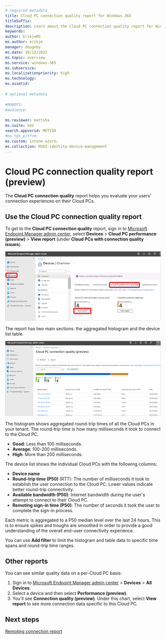 ```yaml
---
# required metadata
title: Cloud PC connection quality report for Windows 365
titleSuffix:
description: Learn about the Cloud PC connection quality report for Windows 365 Cloud PCs.
keywords:
author: ErikjeMS  
ms.author: erikje
manager: dougeby
ms.date: 10/12/2022
ms.topic: overview
ms.service: windows-365
ms.subservice:
ms.localizationpriority: high
ms.technology:
ms.assetid: 

# optional metadata

#ROBOTS:
#audience:

ms.reviewer: mattsha
ms.suite: ems
search.appverid: MET150
#ms.tgt_pltfrm:
ms.custom: intune-azure;
ms.collection: M365-identity-device-management
---
```


# Cloud PC connection quality report (preview)

The **Cloud PC connection quality** report helps you evaluate your users' connection experiences on their Cloud PCs.

## Use the Cloud PC connection quality report

To get to the **Cloud PC connection quality** report, sign in to [Microsoft Endpoint Manager admin center](https://go.microsoft.com/fwlink/?linkid=2109431), select **Devices** > **Cloud PC performance (preview)** > **View report** (under **Cloud PCs with connection quality issues**).

![Screenshot of getting to the Cloud PC connection quality report](./media/report-cloud-pc-connection-quality/view-report-connection-quality.png)

The report has two main sections: the aggregated histogram and the device list table.

![Screenshot of the Cloud PC connection quality report](./media/report-cloud-pc-connection-quality/report-connection-quality.png)

The histogram shows aggregated round-trip times of all the Cloud PCs in your tenant. The round-trip time is how many milliseconds it took to connect to the Cloud PC.
  
- **Good**: Less than 100 milliseconds.
- **Average**: 100-200 milliseconds.
- **High**: More than 200 milliseconds.

The device list shows the individual Cloud PCs with the following columns:

- **Device name**
- **Round-trip time (P50)** (RTT): The number of milliseconds it took to establish the user connection to the Cloud PC. Lower values indicate better round-trip connectivity.
- **Available bandwidth (P50)**: Internet bandwidth during the user's attempt to connect to their Cloud PC.
- **Remoting sign-in time (P50)**: The number of seconds it took the user to complete the sign-in process.

Each metric is aggregated to a P50 median level over the last 24 hours. This is to ensure spikes and troughs are smoothed in order to provide a good understanding of the overall end-user connectivity experience.

You can use **Add filter** to limit the histogram and table data to specific time spans and round-trip time ranges.

## Other reports

You can see similar quality data on a per-Cloud PC basis:

1. Sign in to [Microsoft Endpoint Manager admin center](https://go.microsoft.com/fwlink/?linkid=2109431) > **Devices** > **All Devices**.
2. Select a device and then select **Performance (preview)**.
3. You'll see **Connection quality (preview)**. Under this chart, select **View report** to see more connection data specific to this Cloud PC.

<!-- ########################## -->
## Next steps

[Remoting connection report](report-remoting-connection.md)

